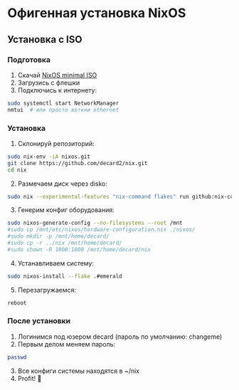 # Офигенная установка NixOS

## Установка с ISO

### Подготовка
1. Скачай [NixOS minimal ISO](https://nixos.org/download#nixos-iso)
2. Загрузись с флешки
3. Подключись к интернету:
```bash
sudo systemctl start NetworkManager
nmtui  # или просто воткни ethernet
```

### Установка

1. Склонируй репозиторий:
```bash
sudo nix-env -iA nixos.git
git clone https://github.com/decard2/nix.git
cd nix
```

2. Размечаем диск через disko:
```bash
sudo nix --experimental-features "nix-command flakes" run github:nix-community/disko -- --mode disko ./nixos/disko.nix
```

3. Генерим конфиг оборудования:
```bash
sudo nixos-generate-config --no-filesystems --root /mnt
#sudo cp /mnt/etc/nixos/hardware-configuration.nix ./nixos/
#sudo mkdir -p /mnt/home/decard/
#sudo cp -r ../nix /mnt/home/decard/
#sudo chown -R 1000:1000 /mnt/home/decard/nix
```

4. Устанавливаем систему:
```bash
sudo nixos-install --flake .#emerald
```

5. Перезагружаемся:
```bash
reboot
```

### После установки

1. Логинимся под юзером decard (пароль по умолчанию: changeme)
2. Первым делом меняем пароль:
```bash
passwd
```
3. Все конфиги системы находятся в ~/nix
4. Profit! 🎉
